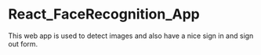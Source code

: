 # React_FaceRecognition_App
This web app is used to detect images and also have a nice sign in and sign out form.
